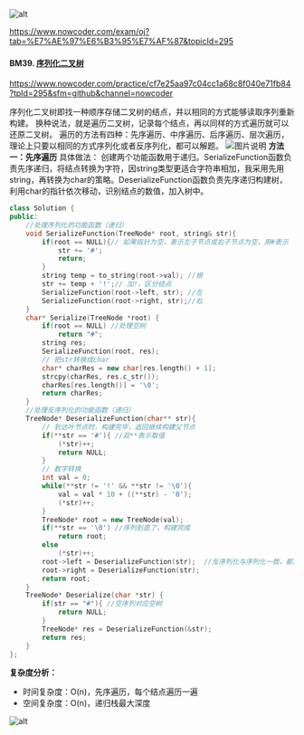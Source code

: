 ![alt](https://uploadfiles.nowcoder.com/bm/top101-head.jpg)

https://www.nowcoder.com/exam/oj?tab=%E7%AE%97%E6%B3%95%E7%AF%87&topicId=295

#### BM39. [序列化二叉树](https://www.nowcoder.com/practice/cf7e25aa97c04cc1a68c8f040e71fb84?tpId=295&sfm=github&channel=nowcoder)

https://www.nowcoder.com/practice/cf7e25aa97c04cc1a68c8f040e71fb84?tpId=295&sfm=github&channel=nowcoder

序列化二叉树即找一种顺序存储二叉树的结点，并以相同的方式能够读取序列重新构建。
换种说法，就是遍历二叉树，记录每个结点，再以同样的方式遍历就可以还原二叉树。
遍历的方法有四种：先序遍历、中序遍历、后序遍历、层次遍历，理论上只要以相同的方式序列化或者反序列化，都可以解题。
![图片说明](https://uploadfiles.nowcoder.com/images/20210715/397721558_1626320964172/4AFD2901E5253189AAF59BB11ADB7D66 "图片标题") 
**方法一：先序遍历**
具体做法：
创建两个功能函数用于递归。SerializeFunction函数负责先序递归，将结点转换为字符，因string类型更适合字符串相加，我采用先用string，再转换为char的策略。DeserializeFunction函数负责先序递归构建树，利用char的指针依次移动，识别结点的数值，加入树中。
```c++
class Solution {
public:
    //处理序列化的功能函数（递归）
    void SerializeFunction(TreeNode* root, string& str){
        if(root == NULL){// 如果指针为空，表示左子节点或右子节点为空，用#表示
            str += '#';
            return;
        }
        string temp = to_string(root->val); //根
        str += temp + '!';// 加!，区分结点 
        SerializeFunction(root->left, str); //左
        SerializeFunction(root->right, str);//右
    }
    char* Serialize(TreeNode *root) {    
        if(root == NULL) //处理空树
            return "#";
        string res;
        SerializeFunction(root, res);
        // 把str转换成char
        char* charRes = new char[res.length() + 1];
        strcpy(charRes, res.c_str());
        charRes[res.length()] = '\0';
        return charRes;
    }
    //处理反序列化的功能函数（递归）
    TreeNode* DeserializeFunction(char** str){
        // 到达叶节点时，构建完毕，返回继续构建父节点
        if(**str == '#'){ //双**表示取值
            (*str)++;
            return NULL;
        }
        // 数字转换
        int val = 0;
        while(**str != '!' && **str != '\0'){
            val = val * 10 + ((**str) - '0');
            (*str)++;
        }
        TreeNode* root = new TreeNode(val);
        if(**str == '\0') //序列到底了，构建完成
            return root;
        else
            (*str)++;
        root->left = DeserializeFunction(str);  //反序列化与序列化一致，都是先序
        root->right = DeserializeFunction(str);
        return root;
    }
    TreeNode* Deserialize(char *str) {
        if(str == "#"){ //空序列对应空树
            return NULL;
        }
        TreeNode* res = DeserializeFunction(&str);
        return res;
    }
};
```
**复杂度分析：**
- 时间复杂度：O(n)，先序遍历，每个结点遍历一遍
- 空间复杂度：O(n)，递归栈最大深度

![alt](https://uploadfiles.nowcoder.com/bm/top101-tail.jpg)